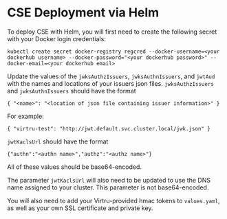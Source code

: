 # CSE Deployment via Helm

To deploy CSE with Helm, you will first need to create the following secret with your Docker login credentials:

```
kubectl create secret docker-registry regcred --docker-username=<your dockerhub username> --docker-password="<your dockerhub password>" --docker-email=<your dockerhub email>
```

Update the values of the `jwksAuthzIssuers`, `jwksAuthnIssuers`, and `jwtAud` with the names and locations of your issuers json files. `jwksAuthzIssuers` and `jwksAuthnIssuers` should have the format 

```
{ "<name>": "<location of json file containing issuer information>" }
```

For example:

```
{ "virtru-test": "http://jwt.default.svc.cluster.local/jwk.json" }
```

`jwtKaclsUrl` should have the format

```
{"authn":"<authn name>","authz":"<authz name>"}
```

All of these values should be base64-encoded.

The parameter `jwtKaclsUrl` will also need to be updated to use the DNS name assigned to your cluster. This parameter is not base64-encoded.

You will also need to add your Virtru-provided hmac tokens to `values.yaml`, as well as your own SSL certificate and private key.